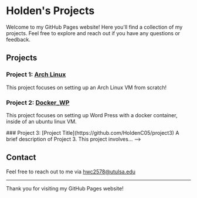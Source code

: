 # Holden's Projects

Welcome to my GitHub Pages website! Here you'll find a collection of my projects. Feel free to explore and reach out if you have any questions or feedback.

## Projects

### Project 1: [Arch Linux](ArchLinuxProject.md)

This project focuses on setting up an Arch Linux VM from scratch!


### Project 2: [Docker_WP](Docker_WP.md)
This project focuses on setting up Word Press with a docker container, inside of an ubuntu linux VM.

<!-->
### Project 3: [Project Title](https://github.com/HoldenC05/project3)
A brief description of Project 3. This project involves...

-->

## Contact

Feel free to reach out to me via [hwc2578@utulsa.edu](mailto:hwc2578@utulsa.edu)

---

Thank you for visiting my GitHub Pages website!